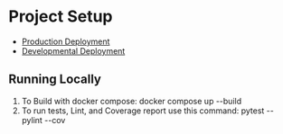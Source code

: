 # Project Setup
* [Production Deployment](https://nss63-production.herokuapp.com/)
* [Developmental Deployment](https://nss63-development.herokuapp.com/)

## Running Locally

1. To Build with docker compose:
   docker compose up --build
2. To run tests, Lint, and Coverage report use this command: pytest --pylint --cov
